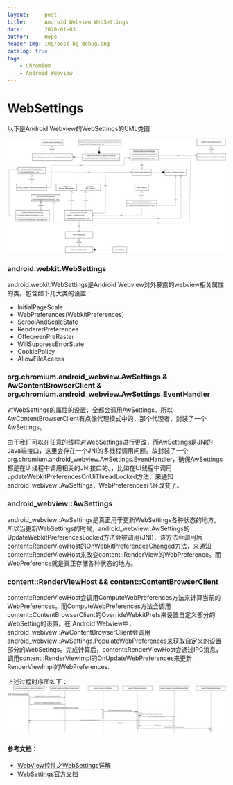 ```yaml
---
layout:     post
title:      Android Webview WebSettings
date:       2020-01-03
author:     Hope
header-img: img/post-bg-debug.png
catalog: true
tags:
    - Chromium
    - Android Webview
---
```

# WebSettings

以下是Android Webview的WebSettings的UML类图

![drawio](https://raw.githubusercontent.com/YuWeiCong/draw.io/master/chromium/images/WebViewWebSettings.jpg)

### android.webkit.WebSettings
android.webkit.WebSettings是Android Webview对外暴露的webview相关属性的类。包含如下几大类的设置：

- InitialPageScale
- WebPreferences(WebkitPreferences)
- ScroolAndScaleState
- RendererPreferences
- OffecreenPreRaster
- WillSuppressErrorState
- CookiePolicy
- AllowFileAceess
### org.chromium.android_webview.AwSettings & AwContentBrowserClient & org.chromium.android_webview.AwSettings.EventHandler
对WebSettings的属性的设置，全都会调用AwSettings。所以AwContentBrowserClient有点像代理模式中的，那个代理者，封装了一个AwSettings。

由于我们可以在任意的线程对WebSettings进行更改，而AwSettings是JNI的Java端接口，这里会存在一个JNI的多线程调用问题。故封装了一个org.chromium.android_webview.AwSettings.EventHandler，确保AwSettings都是在UI线程中调用相关的JNI接口的。，比如在UI线程中调用updateWebkitPreferencesOnUiThreadLocked方法，来通知android_webivew::AwSettings，WebPreferences已经改变了。

### android_webview::AwSettings
android_webview::AwSettings是真正用于更新WebSettings各种状态的地方。所以当更新WebSettings的时候，android_webview::AwSettings的UpdateWebkitPreferencesLocked方法会被调用(JNI)，该方法会调用后content::RenderViewHost的OnWebkitPreferencesChanged方法，来通知content::RenderViewHost来改变content::RenderView的WebPreference。而WebPreference就是真正存储各种状态的地方。

### content::RenderViewHost && content::ContentBrowserClient
content::RenderViewHost会调用ComputeWebPreferences方法来计算当前的WebPreferences。而ComputeWebPreferences方法会调用content::ContentBrowserClient的OverrideWebkitPrefs来设置自定义部分的WebSetting的设置。在 Android Webview中，android_webivew::AwContentBrowserClient会调用android_webview::AwSettings.PopulateWebPreferences来获取自定义的设置部分的WebSetings。完成计算后，content::RenderViewHost会通过IPC消息，调用content::RenderViewImpl的OnUpdateWebPreferences来更新RenderViewImpl的WebPreferences.


上述过程时序图如下：
![drawio](https://raw.githubusercontent.com/YuWeiCong/draw.io/master/chromium/images/WebViewWebSettingsForTiming.jpg)

#### 参考文档：
- [WebView控件之WebSettings详解](https://www.jianshu.com/p/fb6585a7753b)
- [WebSettings官方文档](https://developer.android.com/reference/android/webkit/WebSettings)
